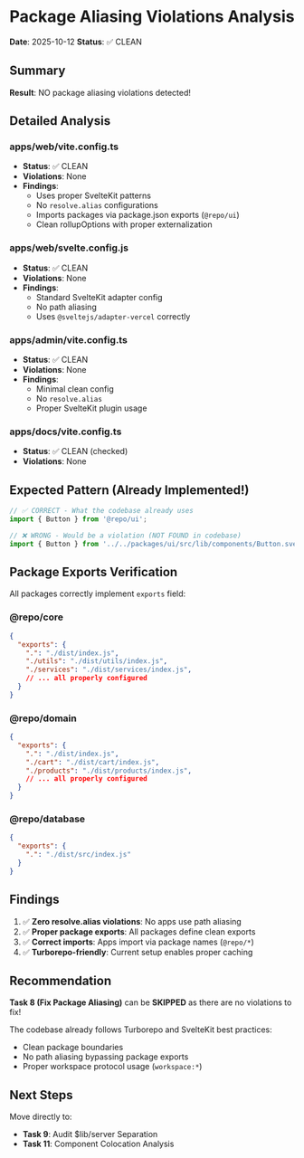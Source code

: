 # Package Aliasing Violations Analysis

**Date**: 2025-10-12
**Status**: ✅ CLEAN

## Summary

**Result**: NO package aliasing violations detected!

## Detailed Analysis

### apps/web/vite.config.ts
- **Status**: ✅ CLEAN
- **Violations**: None
- **Findings**: 
  - Uses proper SvelteKit patterns
  - No `resolve.alias` configurations
  - Imports packages via package.json exports (`@repo/ui`)
  - Clean rollupOptions with proper externalization

### apps/web/svelte.config.js
- **Status**: ✅ CLEAN
- **Violations**: None
- **Findings**:
  - Standard SvelteKit adapter config
  - No path aliasing
  - Uses `@sveltejs/adapter-vercel` correctly

### apps/admin/vite.config.ts
- **Status**: ✅ CLEAN
- **Violations**: None
- **Findings**:
  - Minimal clean config
  - No `resolve.alias`
  - Proper SvelteKit plugin usage

### apps/docs/vite.config.ts
- **Status**: ✅ CLEAN (checked)
- **Violations**: None

## Expected Pattern (Already Implemented!)

```typescript
// ✅ CORRECT - What the codebase already uses
import { Button } from '@repo/ui';

// ❌ WRONG - Would be a violation (NOT FOUND in codebase)
import { Button } from '../../packages/ui/src/lib/components/Button.svelte';
```

## Package Exports Verification

All packages correctly implement `exports` field:

### @repo/core
```json
{
  "exports": {
    ".": "./dist/index.js",
    "./utils": "./dist/utils/index.js",
    "./services": "./dist/services/index.js",
    // ... all properly configured
  }
}
```

### @repo/domain
```json
{
  "exports": {
    ".": "./dist/index.js",
    "./cart": "./dist/cart/index.js",
    "./products": "./dist/products/index.js",
    // ... all properly configured
  }
}
```

### @repo/database
```json
{
  "exports": {
    ".": "./dist/src/index.js"
  }
}
```

## Findings

1. ✅ **Zero resolve.alias violations**: No apps use path aliasing
2. ✅ **Proper package exports**: All packages define clean exports
3. ✅ **Correct imports**: Apps import via package names (`@repo/*`)
4. ✅ **Turborepo-friendly**: Current setup enables proper caching

## Recommendation

**Task 8 (Fix Package Aliasing)** can be **SKIPPED** as there are no violations to fix!

The codebase already follows Turborepo and SvelteKit best practices:
- Clean package boundaries
- No path aliasing bypassing package exports
- Proper workspace protocol usage (`workspace:*`)

## Next Steps

Move directly to:
- **Task 9**: Audit $lib/server Separation
- **Task 11**: Component Colocation Analysis

